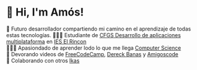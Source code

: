 
# 👋 Hi, I'm Amós!
🌷 Futuro desarrollador compartiendo mi camino en el aprendizaje de todas estas tecnologías.
👩🏻‍💻 Estudiante de [CFGS Desarrollo de aplicaciones multiplataforma](https://todofp.es/que-estudiar/loe/informatica-comunicaciones/des-aplicaciones-multiplataforma.html) en [IES El Rincon](https://www3.gobiernodecanarias.org/medusa/edublog/ieselrincon/)<br/>
👩🏻‍🎓 Apasiondado de aprender lodo lo que me llega [Computer Science](https://www.youtube.com/@derekbanas/playlists) <br/>
🎨 Devorando videos de [FreeCodeCamp](https://www.youtube.com/@freecodecamp/playlists), [Dereck Banas](https://www.youtube.com/@derekbanas/playlists) y [Amigoscode](https://www.youtube.com/@amigoscode/playlists)<br/>
💭 Colaborando con otros [Ikas](https://ikas73.github.io/)<br/>
